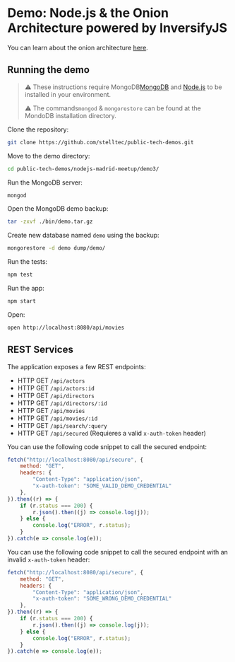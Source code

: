 # Demo: Node.js & the Onion Architecture powered by InversifyJS

You can learn about the onion architecture [here](https://dzone.com/articles/onion-architecture-is-interesting).

## Running the demo

> :warning: These instructions require MongoDB[MongoDB](https://docs.mongodb.com/manual/installation/) and [Node.js](https://nodejs.org/en/download/) to be installed in your environment.
>
> :warning: The commands`mongod` & `mongorestore` can be found at the MondoDB installation directory.

Clone the repository:

```sh
git clone https://github.com/stelltec/public-tech-demos.git
```

Move to the demo directory:

```sh
cd public-tech-demos/nodejs-madrid-meetup/demo3/
```

Run the MongoDB server:

```sh
mongod
```

Open the MongoDB demo backup:

```sh
tar -zxvf ./bin/demo.tar.gz
```

Create new database named `demo` using the backup:

```sh
mongorestore -d demo dump/demo/
```

Run the tests:

```sh
npm test
```

Run the app:

```sh
npm start
```

Open:

```sh
open http://localhost:8080/api/movies
```

## REST Services

The application exposes a few REST endpoints:

- HTTP GET `/api/actors`
- HTTP GET `/api/actors:id`
- HTTP GET `/api/directors`
- HTTP GET `/api/directors/:id`
- HTTP GET `/api/movies`
- HTTP GET `/api/movies/:id`
- HTTP GET `/api/search/:query`
- HTTP GET `/api/secured` (Requieres a valid `x-auth-token` header)

You can use the following code snippet to call the secured endpoint:

```js
fetch("http://localhost:8080/api/secure", {
    method: "GET",
    headers: {
        "Content-Type": "application/json",
        "x-auth-token": "SOME_VALID_DEMO_CREDENTIAL"
    },
}).then((r) => {
    if (r.status === 200) {
        r.json().then((j) => console.log(j));
    } else {
        console.log("ERROR", r.status);
    }
}).catch(e => console.log(e));
```

You can use the following code snippet to call the secured endpoint with an invalid `x-auth-token` header:

```js
fetch("http://localhost:8080/api/secure", {
    method: "GET",
    headers: {
        "Content-Type": "application/json",
        "x-auth-token": "SOME_WRONG_DEMO_CREDENTIAL"
    },
}).then((r) => {
    if (r.status === 200) {
        r.json().then((j) => console.log(j));
    } else {
        console.log("ERROR", r.status);
    }
}).catch(e => console.log(e));
```
